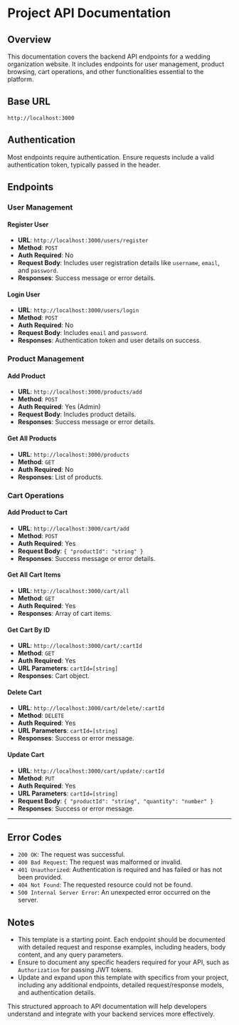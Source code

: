 
# Project API Documentation

## Overview

This documentation covers the backend API endpoints for a wedding organization website. It includes endpoints for user management, product browsing, cart operations, and other functionalities essential to the platform.

## Base URL

`http://localhost:3000`

## Authentication

Most endpoints require authentication. Ensure requests include a valid authentication token, typically passed in the header.

## Endpoints

### User Management

#### Register User

- **URL**: `http://localhost:3000/users/register`
- **Method**: `POST`
- **Auth Required**: No
- **Request Body**: Includes user registration details like `username`, `email`, and `password`.
- **Responses**: Success message or error details.

#### Login User

- **URL**: `http://localhost:3000/users/login`
- **Method**: `POST`
- **Auth Required**: No
- **Request Body**: Includes `email` and `password`.
- **Responses**: Authentication token and user details on success.

### Product Management

#### Add Product

- **URL**: `http://localhost:3000/products/add`
- **Method**: `POST`
- **Auth Required**: Yes (Admin)
- **Request Body**: Includes product details.
- **Responses**: Success message or error details.

#### Get All Products

- **URL**: `http://localhost:3000/products`
- **Method**: `GET`
- **Auth Required**: No
- **Responses**: List of products.

### Cart Operations

#### Add Product to Cart

- **URL**: `http://localhost:3000/cart/add`
- **Method**: `POST`
- **Auth Required**: Yes
- **Request Body**: `{ "productId": "string" }`
- **Responses**: Success message or error details.

#### Get All Cart Items

- **URL**: `http://localhost:3000/cart/all`
- **Method**: `GET`
- **Auth Required**: Yes
- **Responses**: Array of cart items.

#### Get Cart By ID

- **URL**: `http://localhost:3000/cart/:cartId`
- **Method**: `GET`
- **Auth Required**: Yes
- **URL Parameters**: `cartId=[string]`
- **Responses**: Cart object.

#### Delete Cart

- **URL**: `http://localhost:3000/cart/delete/:cartId`
- **Method**: `DELETE`
- **Auth Required**: Yes
- **URL Parameters**: `cartId=[string]`
- **Responses**: Success or error message.

#### Update Cart

- **URL**: `http://localhost:3000/cart/update/:cartId`
- **Method**: `PUT`
- **Auth Required**: Yes
- **URL Parameters**: `cartId=[string]`
- **Request Body**: `{ "productId": "string", "quantity": "number" }`
- **Responses**: Success or error message.

---

## Error Codes

- `200 OK`: The request was successful.
- `400 Bad Request`: The request was malformed or invalid.
- `401 Unauthorized`: Authentication is required and has failed or has not been provided.
- `404 Not Found`: The requested resource could not be found.
- `500 Internal Server Error`: An unexpected error occurred on the server.

## Notes

- This template is a starting point. Each endpoint should be documented with detailed request and response examples, including headers, body content, and any query parameters.
- Ensure to document any specific headers required for your API, such as `Authorization` for passing JWT tokens.
- Update and expand upon this template with specifics from your project, including any additional endpoints, detailed request/response models, and authentication details.

This structured approach to API documentation will help developers understand and integrate with your backend services more effectively.